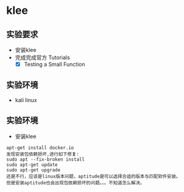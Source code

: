 # klee
## 实验要求
* 安装klee
* 完成完成官方 Tutorials
   * [x] Testing a Small Function
## 实验环境
* kali linux
## 实验环境
* 安装klee
```
apt-get install docker.io
发现安装包依赖损坏,进行如下修复:
sudo apt --fix-broken install
sudo apt-get update
sudo apt-get upgrade
还是不行，应该是linux版本问题，aptitude是可以选择合适的版本与匹配软件安装。
但是安装aptitude也会出现包依赖损坏的问题。。。不知道怎么解决。
